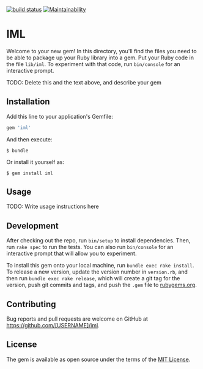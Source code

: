 [![build status](https://travis-ci.org/aladac/iml.svg?branch=master)](https://travis-ci.org/aladac/iml)
[![Maintainability](https://api.codeclimate.com/v1/badges/232800c6e4d8778937b2/maintainability)](https://codeclimate.com/github/aladac/iml/maintainability)

# IML

Welcome to your new gem! In this directory, you'll find the files you need to be able to package up your Ruby library into a gem. Put your Ruby code in the file `lib/iml`. To experiment with that code, run `bin/console` for an interactive prompt.

TODO: Delete this and the text above, and describe your gem

## Installation

Add this line to your application's Gemfile:

```ruby
gem 'iml'
```

And then execute:

    $ bundle

Or install it yourself as:

    $ gem install iml

## Usage

TODO: Write usage instructions here

## Development

After checking out the repo, run `bin/setup` to install dependencies. Then, run `rake spec` to run the tests. You can also run `bin/console` for an interactive prompt that will allow you to experiment.

To install this gem onto your local machine, run `bundle exec rake install`. To release a new version, update the version number in `version.rb`, and then run `bundle exec rake release`, which will create a git tag for the version, push git commits and tags, and push the `.gem` file to [rubygems.org](https://rubygems.org).

## Contributing

Bug reports and pull requests are welcome on GitHub at https://github.com/[USERNAME]/iml.

## License

The gem is available as open source under the terms of the [MIT License](https://opensource.org/licenses/MIT).
